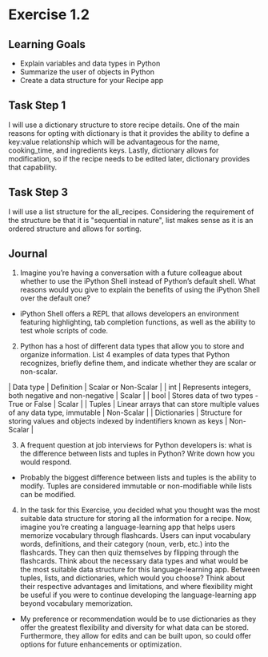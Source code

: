# Exercise 1.2

## Learning Goals
- Explain variables and data types in Python
- Summarize the user of objects in Python
- Create a data structure for your Recipe app

## Task Step 1
I will use a dictionary structure to store recipe details. One of the main
reasons for opting with dictionary is that it provides the ability to define
a key:value relationship which will be advantageous for the name, cooking_time,
and ingredients keys. Lastly, dictionary allows for modification, so if the
recipe needs to be edited later, dictionary provides that capability.

## Task Step 3
I will use a list structure for the all_recipes. Considering the requirement of
the structure be that it is "sequential in nature", list makes sense as it is an
ordered structure and allows for sorting.

## Journal
1. Imagine you’re having a conversation with a future colleague about whether to use the iPython Shell instead of Python’s default shell. What reasons would you give to explain the benefits of using the iPython Shell over the default one?

- iPython Shell offers a REPL that allows developers an environment featuring highlighting, tab completion functions, as well as the ability to test whole scripts of code.

2.	Python has a host of different data types that allow you to store and organize information. List 4 examples of data types that Python recognizes, briefly define them, and indicate whether they are scalar or non-scalar.

| Data type | Definition | Scalar or Non-Scalar |
| int | Represents integers, both negative and non-negative | Scalar |
| bool | Stores data of two types - True or False | Scalar |
| Tuples | Linear arrays that can store multiple values of any data type, immutable | Non-Scalar |
| Dictionaries | Structure for storing values and objects indexed by indentifiers known as keys | Non-Scalar |

3.	A frequent question at job interviews for Python developers is: what is the difference between lists and tuples in Python? Write down how you would respond.

- Probably the biggest difference between lists and tuples is the ability to modify. Tuples are considered immutable or non-modifiable while lists can be modified.

4.	In the task for this Exercise, you decided what you thought was the most suitable data structure for storing all the information for a recipe. Now, imagine you’re creating a language-learning app that helps users memorize vocabulary through flashcards. Users can input vocabulary words, definitions, and their category (noun, verb, etc.) into the flashcards. They can then quiz themselves by flipping through the flashcards. Think about the necessary data types and what would be the most suitable data structure for this language-learning app. Between tuples, lists, and dictionaries, which would you choose? Think about their respective advantages and limitations, and where flexibility might be useful if you were to continue developing the language-learning app beyond vocabulary memorization. 

- My preference or recommendation would be to use dictionaries as they offer the greatest flexibility and diversity for what data can be stored. Furthermore, they allow for edits and can be built upon, so could offer options for future enhancements or optimization.